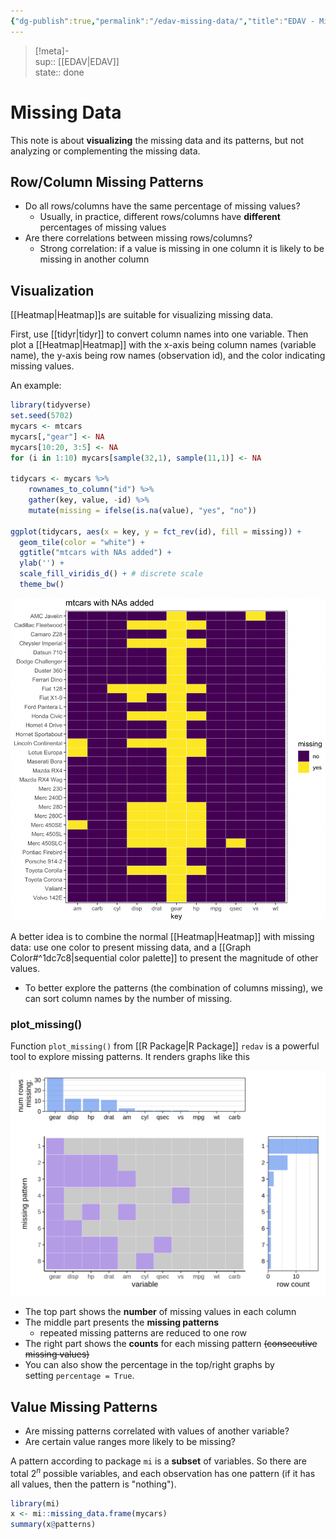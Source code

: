 ```yaml
---
{"dg-publish":true,"permalink":"/edav-missing-data/","title":"EDAV - Missing Data","created":"2022-11-03T16:45:22","updated":"2022-12-12T00:51:11"}
---
```


> [!meta]-  
sup:: [[EDAV\|EDAV]]  
state:: done  

# Missing Data

This note is about **visualizing** the missing data and its patterns, but not analyzing or complementing the missing data.

## Row/Column Missing Patterns

- Do all rows/columns have the same percentage of missing values?
    - Usually, in practice, different rows/columns have **different** percentages of missing values
- Are there correlations between missing rows/columns?
    - Strong correlation: if a value is missing in one column it is likely to be missing in another column

## Visualization

[[Heatmap\|Heatmap]]s are suitable for visualizing missing data.

First, use [[tidyr\|tidyr]] to convert column names into one variable. Then plot a [[Heatmap\|Heatmap]] with the x-axis being column names (variable name), the y-axis being row names (observation id), and the color indicating missing values.

An example:

```r
library(tidyverse)
set.seed(5702)
mycars <- mtcars
mycars[,"gear"] <- NA
mycars[10:20, 3:5] <- NA
for (i in 1:10) mycars[sample(32,1), sample(11,1)] <- NA

tidycars <- mycars %>% 
    rownames_to_column("id") %>% 
    gather(key, value, -id) %>% 
    mutate(missing = ifelse(is.na(value), "yes", "no"))

ggplot(tidycars, aes(x = key, y = fct_rev(id), fill = missing)) +
  geom_tile(color = "white") + 
  ggtitle("mtcars with NAs added") +
  ylab('') + 
  scale_fill_viridis_d() + # discrete scale
  theme_bw()
```

![|500](https://raw.githubusercontent.com/zcysxy/Figurebed/master/img/20221103225656.png)

A better idea is to combine the normal [[Heatmap\|Heatmap]] with missing data: use one color to present missing data, and a [[Graph Color#^1dc7c8\|sequential color palette]] to present the magnitude of other values.

- <span class="alt-check alt-check-rmk">To better explore the patterns (the combination of columns missing), we can sort column names by the number of missing.</span>

### plot_missing()

Function `plot_missing()` from [[R Package\|R Package]] `redav` is a powerful tool to explore missing patterns. It renders graphs like this

![](https://raw.githubusercontent.com/zcysxy/Figurebed/master/img/20221103230138.png)

- The top part shows the **number** of missing values in each column
- The middle part presents the **missing patterns**
    - repeated missing patterns are reduced to one row
- The right part shows the **counts** for each missing pattern ~~(consecutive missing values)~~
- You can also show the percentage in the top/right graphs by setting `percentage = True`.

## Value Missing Patterns

- Are missing patterns correlated with values of another variable?
- Are certain value ranges more likely to be missing?

A pattern according to package `mi` is a **subset** of variables. So there are total $2^{n}$ possible variables, and each observation has one pattern (if it has all values, then the pattern is "nothing").

```r
library(mi)
x <- mi::missing_data.frame(mycars)
summary(x@patterns)
```
